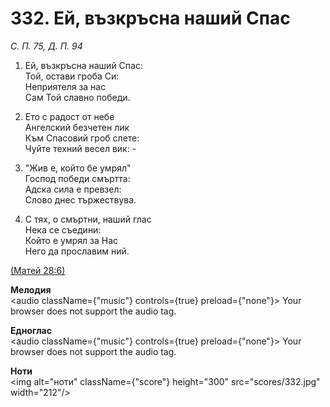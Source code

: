 # 332. Ей, възкръсна наший Спас  

*С. П. 75, Д. П. 94*  

1. Ей, възкръсна наший Спас:  
Той, остави гроба Си:  
Неприятеля за нас  
Сам Той славно победи.  

2. Ето с радост от небе  
Ангелский безчетен лик  
Към Спасовий гроб слете:  
Чуйте техний весел вик: -  

3. "Жив е, който бе умрял"  
Господ победи смъртта:  
Адска сила е превзел:  
Слово днес тържествува.  

4. С тях, о смъртни, наший глас  
Нека се съедини:  
Който е умрял за Нас  
Него да прославим ний.  

[(Матей 28:6)](http://biblia.bg/index.php?k=40&g=28&s=6)  

__Мелодия__  
<audio className={"music"} controls={true} preload={"none"}><source src="mp3/332.mp3" type="audio/mpeg"/>
Your browser does not support the audio tag.
</audio>  

__Едноглас__  
<audio className={"music"} controls={true} preload={"none"}><source src="transp/332.mp3" type="audio/mpeg"/>
Your browser does not support the audio tag.
</audio>  

__Ноти__  
<img alt="ноти" className={"score"} height="300" src="scores/332.jpg" width="212"/>
